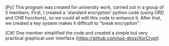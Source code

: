 [Py] This program was created for university work, carried out in a group of 5 members. First, I created a 'standard encryption' python code (using ORD and CHR functions), so we could all edit this code to enhance it. After that, we created a key system makes it difficult to "break encryption".

[C#] One member simplified the code and created a simple but very practical graphical user interface (https://github.com/luiz-diniz/XorCrypt)
